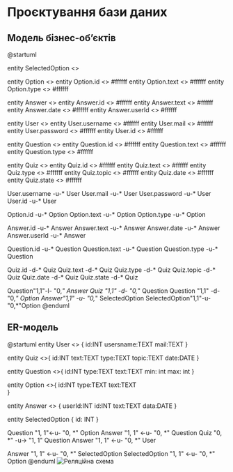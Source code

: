 # Проєктування бази даних

## Модель бізнес-обʼєктів

@startuml
  
  entity SelectedOption <<ENTITY>>

  entity Option <<ENTITY>>
  entity Option.id <<NUMBER>> #ffffff
  entity Option.text <<TEXT>> #ffffff
  entity Option.type <<TEXT>> #ffffff

  entity Answer <<ENTITY>>
  entity Answer.id <<NUMBER>> #ffffff
  entity Answer.text <<TEXT>> #ffffff
  entity Answer.date <<DATE>> #ffffff
  entity Answer.userId <<NUMBER>> #ffffff
   
  entity User <<ENTITY>>
  entity User.username <<TEXT>> #ffffff
  entity User.mail <<TEXT>> #ffffff
  entity User.password <<TEXT>> #ffffff
  entity User.id <<NUMBER>> #ffffff

  entity Question <<ENTITY>>
  entity Question.id <<NUMBER>> #ffffff
  entity Question.text <<TEXT>> #ffffff
  entity Question.type <<TEXT>> #ffffff

  entity Quiz <<ENTITY>>
  entity Quiz.id <<NUMBER>> #ffffff
  entity Quiz.text <<TEXT>> #ffffff
  entity Quiz.type <<TEXT>> #ffffff
  entity Quiz.topic <<TEXT>> #ffffff
  entity Quiz.date <<DATE>> #ffffff
	entity Quiz.state <<TEXT>> #ffffff
  
  User.username -u-* User
  User.mail -u-* User
  User.password -u-* User
  User.id -u-* User

 

  Option.id -u-* Option
  Option.text -u-* Option
  Option.type -u-* Option

  Answer.id -u-* Answer
  Answer.text -u-* Answer
  Answer.date -u-* Answer
  Answer.userId -u-* Answer
  
  Question.id -u-* Question
  Question.text -u-* Question
  Question.type -u-* Question

  Quiz.id -d-* Quiz
  Quiz.text -d-* Quiz
  Quiz.type -d-* Quiz
  Quiz.topic -d-* Quiz
  Quiz.date -d-* Quiz
	Quiz.state -d-* Quiz


  
  Question"1,1"-l- "0,*" Answer
  Quiz "1,1" -d- "0,*" Question
  Question "1,1" -d- "0,*" Option
  Answer"1,1" -u- "0,*" SelectedOption
  SelectedOption"1,1"-u- "0,*"Option
@enduml

## ER-модель

@startuml
	entity User <<ENTITY>> {
    id:INT
    usersname:TEXT
    mail:TEXT
  }
  
  
  entity Quiz <<ENTITY>>{
    id:INT
    text:TEXT
    type:TEXT
    topic:TEXT
    date:DATE
  }
  
  entity Question <<ENTITY>>{
    id:INT
    type:TEXT
    text:TEXT
    min: int
    max: int
  }

  entity Option <<ENTITY>>{
		id:INT
    type:TEXT
    text:TEXT    
	}

  entity Answer <<ENTITY>> {
    userId:INT
    id:INT
    text:TEXT
    data:DATE
  }
  
  entity SelectedOption {
		id: INT
  }

  Question "1, 1"<-u- "0, *" Option
  Answer "1, 1" <-u- "0, *" Question
  Quiz "0, *" -u-> "1, 1" Question
  Answer "1, 1" <-u- "0, *" User
 
  
  Answer "1, 1" <-u- "0, *" SelectedOption
  SelectedOption "1, 1" <-u- "0, *" Option
@enduml
![Реляційна схема](https://user-images.githubusercontent.com/89361346/209463050-e4a66fb2-72d0-4b6a-8ff7-8afc797e15c1.png)
